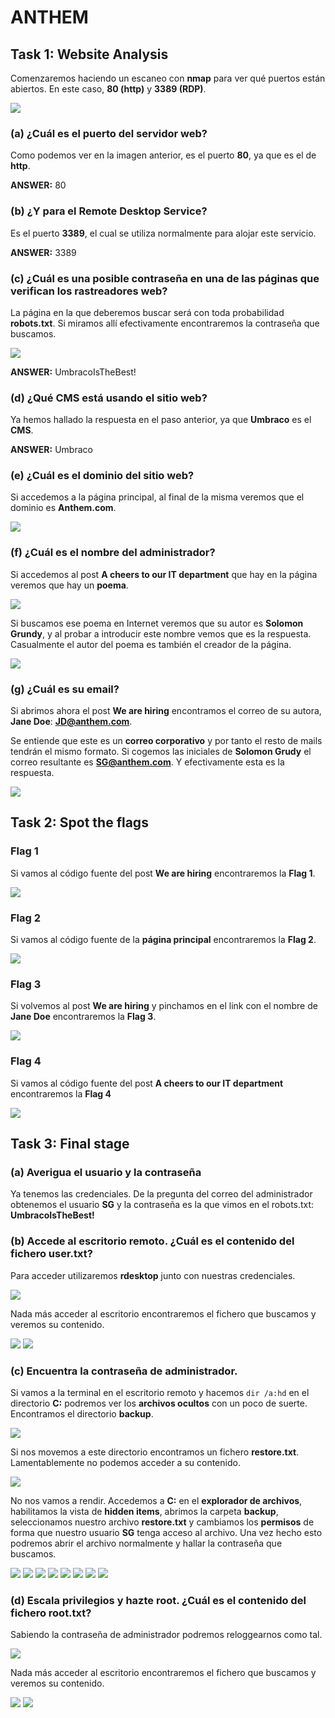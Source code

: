 # ANTHEM

## Task 1: Website Analysis
Comenzaremos haciendo un escaneo con **nmap** para ver qué puertos están abiertos. En este caso, **80 (http)** y **3389 (RDP)**.

![](./Task1/nmap.png)

### (a) ¿Cuál es el puerto del servidor web?
Como podemos ver en la imagen anterior, es el puerto **80**, ya que es el de **http**.

**ANSWER:** 80

### (b) ¿Y para el Remote Desktop Service?
Es el puerto **3389**, el cual se utiliza normalmente para alojar este servicio.

**ANSWER:** 3389

### (c) ¿Cuál es una posible contraseña en una de las páginas que verifican los rastreadores web?
La página en la que deberemos buscar será con toda probabilidad **robots.txt**. Si miramos allí efectivamente encontraremos la contraseña que buscamos.

![](./Task1/robots_txt.png)

**ANSWER:** UmbracoIsTheBest!

### (d) ¿Qué CMS está usando el sitio web?
Ya hemos hallado la respuesta en el paso anterior, ya que **Umbraco** es el **CMS**.

**ANSWER:** Umbraco

### (e) ¿Cuál es el dominio del sitio web?
Si accedemos a la página principal, al final de la misma veremos que el dominio es **Anthem.com**.

![](./Task1/dominio.png)

### (f) ¿Cuál es el nombre del administrador?
Si accedemos al post **A cheers to our IT department** que hay en la página veremos que hay un **poema**.

![](./Task1/IT_poem.png)

Si buscamos ese poema en Internet veremos que su autor es **Solomon Grundy**, y al probar a introducir este nombre vemos que es la respuesta. Casualmente el autor del poema es también el creador de la página.

![](./Task1/Solomon_Grundy.png)

### (g) ¿Cuál es su email?
Si abrimos ahora el post **We are hiring** encontramos el correo de su autora, **Jane Doe**: **JD@anthem.com**.

Se entiende que este es un **correo corporativo** y por tanto el resto de mails tendrán el mismo formato. Si cogemos las iniciales de **Solomon Grudy** el correo resultante es **SG@anthem.com**. Y efectivamente esta es la respuesta.

![](./Task1/jane_doe.png)

## Task 2: Spot the flags
### Flag 1
Si vamos al código fuente del post **We are hiring** encontraremos la **Flag 1**.

![](./Task2/First_Flag.png)

### Flag 2
Si vamos al código fuente de la **página principal** encontraremos la **Flag 2**.

![](./Task2/Second_Flag.png)

### Flag 3
Si volvemos al post **We are hiring** y pinchamos en el link con el nombre de **Jane Doe** encontraremos la **Flag 3**.

![](./Task2/Third_Flag.png)

### Flag 4
Si vamos al código fuente del post **A cheers to our IT department** encontraremos la **Flag 4**

![](./Task2/Fourth_Flag.png)

## Task 3: Final stage
### (a) Averigua el usuario y la contraseña
Ya tenemos las credenciales. De la pregunta del correo del administrador obtenemos el usuario **SG** y la contraseña es la que vimos en el robots.txt: **UmbracoIsTheBest!**

### (b) Accede al escritorio remoto. ¿Cuál es el contenido del fichero user.txt?
Para acceder utilizaremos **rdesktop** junto con nuestras credenciales.

![](./Task3/rdesktop.png)

Nada más acceder al escritorio encontraremos el fichero que buscamos y veremos su contenido.

![](./Task3/user_1.png)
![](./Task3/user_2.png)

### (c) Encuentra la contraseña de administrador.
Si vamos a la terminal en el escritorio remoto y hacemos `dir /a:hd` en el directorio **C:** podremos ver los **archivos ocultos** con un poco de suerte. Encontramos el directorio **backup**.

![](./Task3/backup.png)

Si nos movemos a este directorio encontramos un fichero **restore.txt**. Lamentablemente no podemos acceder a su contenido.

![](./Task3/restore.png)

No nos vamos a rendir. Accedemos a **C:** en el **explorador de archivos**, habilitamos la vista de **hidden items**, abrimos la carpeta **backup**, seleccionamos nuestro archivo **restore.txt** y cambiamos los **permisos** de forma que nuestro usuario **SG** tenga acceso al archivo. Una vez hecho esto podremos abrir el archivo normalmente y hallar la contraseña que buscamos.

![](./Task3/restore_1.png)
![](./Task3/restore_2.png)
![](./Task3/restore_3.png)
![](./Task3/restore_4.png)
![](./Task3/restore_5.png)
![](./Task3/restore_6.png)
![](./Task3/restore_7.png)
![](./Task3/restore_8.png)

### (d) Escala privilegios y hazte root. ¿Cuál es el contenido del fichero root.txt?
Sabiendo la contraseña de administrador podremos reloggearnos como tal. 

![](./Task3/admin_log.png)

Nada más acceder al escritorio encontraremos el fichero que buscamos y veremos su contenido.

![](./Task3/root_1.png)
![](./Task3/root_2.png)










